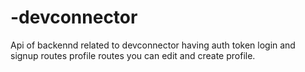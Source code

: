 # -devconnector
Api of backennd related to devconnector
having auth token login and signup routes profile routes you can edit and create profile.

